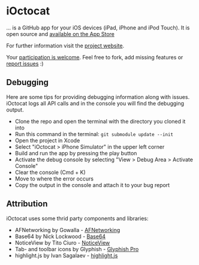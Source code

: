 # iOctocat

… is a GitHub app for your iOS devices (iPad, iPhone and iPod Touch).
It is open source and [available on the App Store](http://itunes.com/apps/ioctocat)

For further information visit the [project website](http://dennisreimann.github.com/ioctocat).

Your [participation is welcome](https://github.com/dennisreimann/ioctocat/contributors).
Feel free to fork, add missing features or
[report issues](http://github.com/dennisreimann/ioctocat/issues) :)

## Debugging

Here are some tips for providing debugging information along with issues.
iOctocat logs all API calls and in the console you will find the debugging output.

  * Clone the repo and open the terminal with the directory you cloned it into
  * Run this command in the terminal: `git submodule update --init`
  * Open the project in Xcode
  * Select "iOctocat > iPhone Simulator" in the upper left corner
  * Build and run the app by pressing the play button
  * Activate the debug console by selecting "View > Debug Area > Activate Console"
  * Clear the console (Cmd + K)
  * Move to where the error occurs
  * Copy the output in the console and attach it to your bug report

## Attribution

iOctocat uses some thrid party components and libraries:

  * AFNetworking by Gowalla - [AFNetworking](https://github.com/AFNetworking/AFNetworking)
  * Base64 by Nick Lockwood - [Base64](https://github.com/nicklockwood/Base64)
  * NoticeView by Tito Ciuro - [NoticeView](https://github.com/tciuro/NoticeView)
  * Tab- and toolbar icons by Glyphish - [Glyphish Pro](http://glyphish.com/)
  * highlight.js by Ivan Sagalaev - [highlight.js](http://highlightjs.org/)
